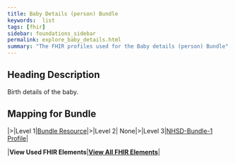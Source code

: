 ```yaml
---
title: Baby Details (person) Bundle
keywords:  list
tags: [fhir]
sidebar: foundations_sidebar
permalink: explore_baby_details.html
summary: "The FHIR profiles used for the Baby details (person) Bundle"
---
```

## Heading Description ##
Birth details of the baby.

## Mapping for Bundle ##

|>|Level 1|[Bundle Resource](http://hl7.org/fhir/stu3/bundle.html)|>|Level 2| None|>|Level 3|[NHSD-Bundle-1 Profile](http://xxx)|


|**View Used FHIR Elements**|**[View All FHIR Elements](explore_baby_details_all.html#mapping-for-bundle)**|

